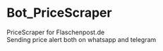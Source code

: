 # Bot_PriceScraper
PriceScraper for Flaschenpost.de <br>
Sending price alert both on whatsapp and telegram
